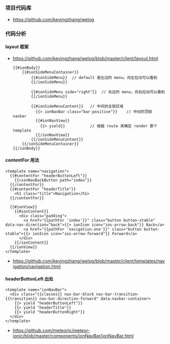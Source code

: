 
## 

### 项目代码库
* https://github.com/kevingzhang/welog

### 代码分析

#### layout 框架
* https://github.com/kevingzhang/welog/blob/master/client/layout.html

	  {{#ionBody}}
		  {{#ionSideMenuContainer}}
			  {{#ionSideMenu}}  // default 是左边的 menu，向左拉动可以看到
			  {{/ionSideMenu}}

			  {{#ionSideMenu side="right"}}  // 右边的 menu，向右拉动可以看到
			  {{/ionSideMenu}}

			  {{#ionSideMenuContent}}	// 中间的全部区域
			    {{> ionNavBar class="bar-positive"}}	// 中间的顶部 navbar
			    {{#ionNavView}}
			      {{> yield}}			// 根据 route 来确定 render 那个 template
			    {{/ionNavView}}
			  {{/ionSideMenuContent}}
		  {{/ionSideMenuContainer}}
	  {{/ionBody}}

#### contentFor 用法
	<template name="navigation">
	  {{#contentFor "headerButtonLeft"}}
	    {{>ionNavBackButton path="index"}}
	  {{/contentFor}}
	  {{#contentFor "headerTitle"}}
	    <h1 class="title">Navigation</h1>
	  {{/contentFor}}

	  {{#ionView}}
	    {{#ionContent}}
	      <div class="padding">
	        <a href="{{pathFor 'index'}}" class="button button-stable" data-nav-direction="back">{{> ionIcon icon="ios-arrow-back"}} Back</a>
	        <a href="{{pathFor 'navigation.one'}}" class="button button-stable">{{> ionIcon icon="ios-arrow-forward"}} Forward</a>
	      </div>
	    {{/ionContent}}
	  {{/ionView}}
	</template>

* https://github.com/kevingzhang/welog/blob/master/client/templates/navigation/navigation.html

#### headerButtonLeft 出处
	<template name="ionNavBar">
	  <div class="{{classes}} nav-bar-block nav-bar-transition-{{transition}} nav-bar-direction-forward" data-navbar-container>
	    {{> yield "headerButtonLeft"}}
	    {{> yield "headerTitle"}}
	    {{> yield "headerButtonRight"}}
	  </div>
	</template>

* https://github.com/meteoric/meteor-ionic/blob/master/components/ionNavBar/ionNavBar.html